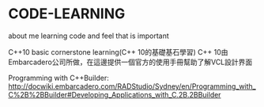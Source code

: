 # CODE-LEARNING
about me learning code and feel that is important

C++10 basic cornerstone learning(C++ 10的基礎基石學習)
C++ 10由Embarcadero公司所做，在這邊提供一個官方的使用手冊幫助了解VCL設計界面

Programming with C++Builder:
http://docwiki.embarcadero.com/RADStudio/Sydney/en/Programming_with_C%2B%2BBuilder#Developing_Applications_with_C.2B.2BBuilder
